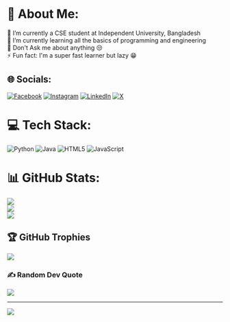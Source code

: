 # 💫 About Me:
🔭 I’m currently a CSE student at Independent University, Bangladesh<br>🌱 I’m currently learning all the basics of programming and engineering<br>💬 Don't Ask me about anything 😒<br>⚡ Fun fact: I'm a super fast learner but lazy 😁


## 🌐 Socials:
[![Facebook](https://img.shields.io/badge/Facebook-%231877F2.svg?logo=Facebook&logoColor=white)](https://facebook.com/zobaer.masum/) [![Instagram](https://img.shields.io/badge/Instagram-%23E4405F.svg?logo=Instagram&logoColor=white)](https://instagram.com/zobayer.exe) [![LinkedIn](https://img.shields.io/badge/LinkedIn-%230077B5.svg?logo=linkedin&logoColor=white)](www.linkedin.com/in/jubayer-hossen-7612881a6) [![X](https://img.shields.io/badge/X-black.svg?logo=X&logoColor=white)](https://x.com/zobayer_926) 

# 💻 Tech Stack:
![Python](https://img.shields.io/badge/python-3670A0?style=for-the-badge&logo=python&logoColor=ffdd54) ![Java](https://img.shields.io/badge/java-%23ED8B00.svg?style=for-the-badge&logo=openjdk&logoColor=white) ![HTML5](https://img.shields.io/badge/html5-%23E34F26.svg?style=for-the-badge&logo=html5&logoColor=white) ![JavaScript](https://img.shields.io/badge/javascript-%23323330.svg?style=for-the-badge&logo=javascript&logoColor=%23F7DF1E)
# 📊 GitHub Stats:
![](https://github-readme-stats.vercel.app/api?username=Jubayer-Hossen&theme=dark&hide_border=false&include_all_commits=false&count_private=false)<br/>
![](https://github-readme-streak-stats.herokuapp.com/?user=Jubayer-Hossen&theme=dark&hide_border=false)<br/>
![](https://github-readme-stats.vercel.app/api/top-langs/?username=Jubayer-Hossen&theme=dark&hide_border=false&include_all_commits=false&count_private=false&layout=compact)

## 🏆 GitHub Trophies
![](https://github-profile-trophy.vercel.app/?username=Jubayer-Hossen&theme=github_dark_dimmed&no-frame=false&no-bg=true&margin-w=4)

### ✍️ Random Dev Quote
![](https://quotes-github-readme.vercel.app/api?type=horizontal&theme=radical)

---
[![](https://visitcount.itsvg.in/api?id=Jubayer-Hossen&icon=2&color=13)](https://visitcount.itsvg.in)

<!-- Proudly created with GPRM ( https://gprm.itsvg.in ) -->
